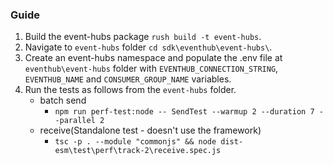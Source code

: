 ### Guide

1. Build the event-hubs package `rush build -t event-hubs`.
2. Navigate to `event-hubs` folder `cd sdk\eventhub\event-hubs\`.
3. Create an event-hubs namespace and populate the .env file at `eventhub\event-hubs` folder with `EVENTHUB_CONNECTION_STRING`, `EVENTHUB_NAME` and `CONSUMER_GROUP_NAME` variables.
4. Run the tests as follows from the `event-hubs` folder.
   - batch send
     - `npm run perf-test:node -- SendTest --warmup 2 --duration 7 --parallel 2`
   - receive(Standalone test - doesn't use the framework)
     - `tsc -p . --module "commonjs" && node dist-esm\test\perf\track-2\receive.spec.js`
